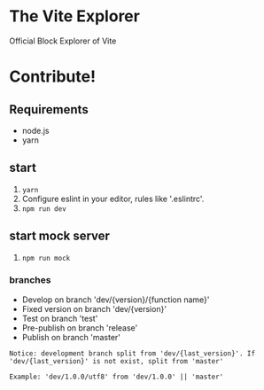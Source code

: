# The Vite Explorer
Official Block Explorer of Vite

# Contribute!

## Requirements

* node.js
* yarn

## start

1. `yarn`
2. Configure eslint in your editor, rules like '.eslintrc'.
3. `npm run dev`

## start mock server
1. `npm run mock`

### branches

* Develop on branch 'dev/{version}/{function name}'
* Fixed version on branch 'dev/{version}'
* Test on branch 'test'
* Pre-publish on branch 'release'
* Publish on branch 'master'

`Notice: development branch split from 'dev/{last_version}'. If 'dev/{last_version}' is not exist, split from 'master'`

`Example: 'dev/1.0.0/utf8' from 'dev/1.0.0' || 'master' `

